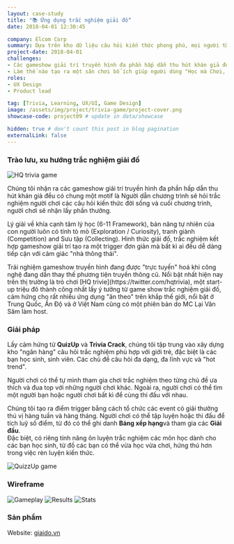 ```yaml
---
layout: case-study
title: "📚 Ứng dụng trắc nghiệm giải đố"
date: 2018-04-01 12:30:45

company: Elcom Corp
summary: Dựa trên kho dữ liệu câu hỏi kiến thức phong phú, mọi người từ mọi lứa tuổi, công việc đều có thể tham gia giải trí với nhiều chủ đề hấp dẫn và hot trend. Đồng thời họ có thể rèn luyện kiến thức học được qua từng chủ đề câu hỏi và giải trí thi đấu với bạn bè.
project-date: 2018-04-01
challenges:
- Các gameshow giải trí truyền hình đa phần hấp dẫn thu hút khán giả đều có chung một motif là Người dẫn chương trình sẽ hỏi trắc nghiệm người chơi các câu hỏi kiến thức đời sống.
- Làm thế nào tạo ra một sân chơi bổ ích giúp người dùng "Học mà Chơi, Chơi mà Học" thoải mái và không bị bỏ lỡ kiến thức sống hằng ngày cũng như các kiến thức khoa học chuyên môn khác?
roles:
- UX Design
- Product lead

tag: [Trivia, Learning, UX/UI, Game Design]
image: /assets/img/project/trivia-game/project-cover.png
showcase-code: project09 # update in data/showcase

hidden: true # don't count this post in blog pagination
externalLink: false
---
```


### Trào lưu, xu hướng trắc nghiệm giải đố
<div class="container-full">
    <div class="side-by-side">
        <div class="toleft">
            <img class="image" src="https://duet-cdn.vox-cdn.com/thumbor/0x0:738x415/640x427/filters:focal(369x208:370x209):format(webp)/cdn.vox-cdn.com/uploads/chorus_asset/file/9561451/hq_trivia_app.jpg" alt="HQ trivia game">
        </div>
        <div class="toright">
            <p>Chúng tôi nhận ra các gameshow giải trí truyền hình đa phần hấp dẫn thu hút khán giả đều có chung một motif là Người dẫn chương trình sẽ hỏi trắc nghiệm người chơi các câu hỏi kiến thức đời sống và cuối chương trình, người chơi sẽ nhận lấy phần thưởng.</p>
            <p>Lý giải về khía cạnh tâm lý học (6-11 Framework), bản năng tự nhiên của con người luôn có tính tò mò (Exploration / Curiosity), tranh giành (Competition) and Sưu tập (Collecting). Hình thức giải đố, trắc nghiệm kết hợp gameshow giải trí tạo ra một trigger đơn giản mà bất kì ai đều dễ dàng tiếp cận với cảm giác "nhà thông thái".
            </p>
            <p>Trải nghiệm gameshow truyền hình đang được "trực tuyến" hoá khi công nghệ đang dần thay thế phương tiện truyền thông cũ. Nổi bật nhất hiện nay trên thị trường là trò chơi [HQ trivie](https://twitter.com/hqtrivia), một start-up triệu đô thành công nhất lấy ý tưởng từ game show trắc nghiệm giải đố, cảm hứng cho rất nhiều ứng dụng "ăn theo" trên khắp thế giới, nổi bật ở Trung Quốc, Ấn Độ và ở Việt Nam cũng có một phiên bản do MC Lại Văn Sâm làm host.
            </p>
        </div>
    </div>
</div>

### Giải pháp
<div class="container-full">
    <div class="side-by-side">
        <div class="toleft">
            <p>Lấy cảm hứng từ <b>QuizUp</b> và <b>Trivia Crack</b>, chúng tôi tập trung vào xây dựng kho "ngân hàng" câu hỏi trắc nghiệm phù hợp với giới trẻ, đặc biệt là các bạn học sinh, sinh viên. Các chủ đề câu hỏi đa dạng, đa lĩnh vực và "hot trend".
            </p>
            <p>Người chơi có thể tự mình tham gia chơi trắc nghiệm theo từng chủ đề ưa thích và đua top với những người chơi khác. Ngoài ra, người chơi có thể tìm một người bạn hoặc người chơi bất kì để cùng thi đấu với nhau.</p>
            <p>Chúng tôi tạo ra điểm trigger bằng cách tổ chức các event có giải thưởng thú vị hàng tuần và hàng tháng. Người chơi có thể tập luyện hoặc thi đấu để tích luỹ số điểm, từ đó có thể ghi danh <b>Bảng xếp hạng</b>và tham gia các <b>Giải đấu</b>.
            <br>Đặc biệt, có riêng tính năng ôn luyện trắc nghiệm các môn học dành cho các bạn học sinh, từ đồ các bạn có thể vừa học vừa chơi, hứng thú hơn trong việc rèn luyện kiến thức.</p>
        </div>
        <div class="toright">
            <img class="image" src="https://www.cnet.com/a/img/resize/c5eb6d964280b7e24546bee564af24b6ef1e953e/hub/2014/03/19/6a1c3b10-b0c6-11e3-a24e-d4ae52e62bcc/QuizUp_Home_Activity.png?auto=webp&width=1200" alt="QuizzUp game">
        </div>
    </div>
</div>

### Wireframe
![Gameplay](/assets/img/project/trivia-game/01.png)
![Results](/assets/img/project/trivia-game/02.png)
![Stats](/assets/img/project/trivia-game/03.png)

### Sản phẩm

Website: [giaido.vn](https://giaido.vn)



